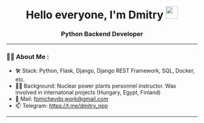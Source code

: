<h1 align="center">Hello everyone, I'm Dmitry</a> 
<img src="https://github.com/blackcater/blackcater/raw/main/images/Hi.gif" height="32"/></h1>
<h3 align="center">Python Backend Developer</h3>

---

### 👨‍💻 About Me :
- :hammer_and_wrench: Stack: Python, Flask, Django, Django REST Framework, SQL, Docker, etc.
- :man_office_worker: Background: Nuclear power plants personnel instructor. Was involved in internatonal projects (Hungary, Egypt, Finland)
- 📧 Mail: fomichevdo.work@gmail.com
- 📫 Telegram: https://t.me/dmitry_npp

---
